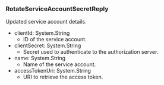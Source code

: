 ### RotateServiceAccountSecretReply
Updated service account details.

- clientId: System.String
  - ID of the service account.
- clientSecret: System.String
  - Secret used to authenticate to the authorization server.
- name: System.String
  - Name of the service account.
- accessTokenUri: System.String
  - URI to retrieve the access token.
